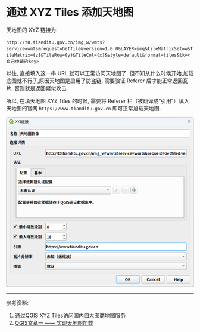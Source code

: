 # 通过 XYZ Tiles 添加天地图

天地图的 XYZ 链接为:

`http://t0.tianditu.gov.cn/img_w/wmts?service=wmts&request=GetTile&version=1.0.0&LAYER=img&tileMatrixSet=w&TileMatrix={z}&TileRow={y}&TileCol={x}&style=default&format=tiles&tk=<自己申请的key>`

以往, 直接填入这一串 URL 就可以正常访问天地图了. 但不知从什么时候开始,加载底图就不行了,原因天地图是启用了防盗链, 需要验证 Referer 后才能正常返回瓦片, 否则就是返回疑似攻击.

所以, 在填天地图 XYZ Tiles 的时候, 需要将 Referer 栏（被翻译成“引用”）填入天地图的官网 `https://www.tianditu.gov.cn` 即可正常加载天地图.

![天地图 XYZ Tiles](./images/PixPin_2024-01-10_16-13-41.png)

---

参考资料:

1. [通过QGIS XYZ Tiles访问国内四大图商地图服务](https://mp.weixin.qq.com/s/V4yI1yqzGSR1M8oqEn0wbA)
2. [QGIS文章一 —— 实现天地图加载](https://mp.weixin.qq.com/s/6ZUnTNYftIkPDGpV7UxXgA)
